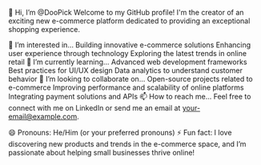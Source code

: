 👋 Hi, I’m @DooPick
Welcome to my GitHub profile! I'm the creator of an exciting new e-commerce platform dedicated to providing an exceptional shopping experience.

👀 I’m interested in...
Building innovative e-commerce solutions
Enhancing user experience through technology
Exploring the latest trends in online retail
🌱 I’m currently learning...
Advanced web development frameworks
Best practices for UI/UX design
Data analytics to understand customer behavior
💞️ I’m looking to collaborate on...
Open-source projects related to e-commerce
Improving performance and scalability of online platforms
Integrating payment solutions and APIs
📫 How to reach me...
Feel free to connect with me on LinkedIn or send me an email at your-email@example.com.

😄 Pronouns: He/Him (or your preferred pronouns)
⚡ Fun fact:
I love discovering new products and trends in the e-commerce space, and I’m passionate about helping small businesses thrive online!
